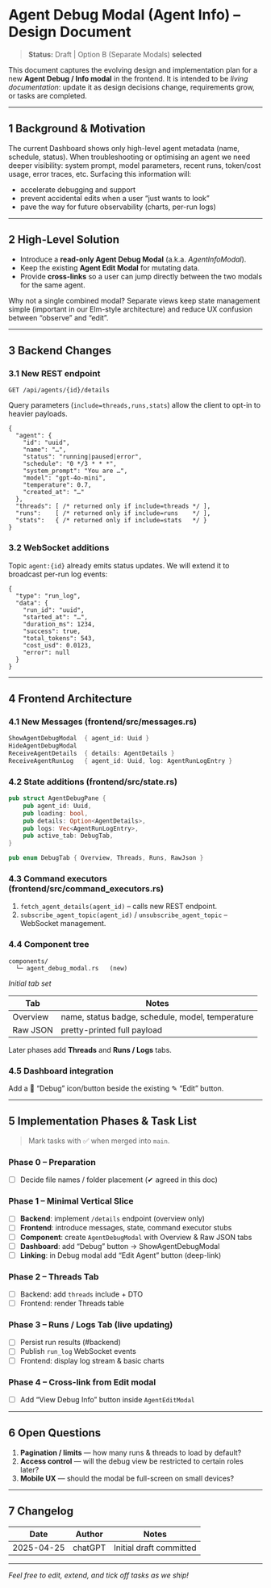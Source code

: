 # Agent Debug Modal (Agent Info) – Design Document

> **Status:** Draft  |  Option B (Separate Modals) **selected**

This document captures the evolving design and implementation plan for a new **Agent Debug / Info modal** in the frontend.  It is intended to be _living documentation_: update it as design decisions change, requirements grow, or tasks are completed.

---

## 1  Background & Motivation

The current Dashboard shows only high-level agent metadata (name, schedule, status).  When troubleshooting or optimising an agent we need deeper visibility: system prompt, model parameters, recent runs, token/cost usage, error traces, etc.  Surfacing this information will:

* accelerate debugging and support
* prevent accidental edits when a user “just wants to look”
* pave the way for future observability (charts, per-run logs)

---

## 2  High-Level Solution

* Introduce a **read-only Agent Debug Modal** (a.k.a. _AgentInfoModal_).  
* Keep the existing **Agent Edit Modal** for mutating data.  
* Provide **cross-links** so a user can jump directly between the two modals for the same agent.

Why not a single combined modal?  Separate views keep state management simple (important in our Elm-style architecture) and reduce UX confusion between “observe” and “edit”.

---

## 3  Backend Changes

### 3.1  New REST endpoint

`GET /api/agents/{id}/details`

Query parameters (`include=threads,runs,stats`) allow the client to opt-in to heavier payloads.

```jsonc
{
  "agent": {
    "id": "uuid",
    "name": "…",
    "status": "running|paused|error",
    "schedule": "0 */3 * * *",
    "system_prompt": "You are …",
    "model": "gpt-4o-mini",
    "temperature": 0.7,
    "created_at": "…"
  },
  "threads": [ /* returned only if include=threads */ ],
  "runs":    [ /* returned only if include=runs    */ ],
  "stats":   { /* returned only if include=stats   */ }
}
```

### 3.2  WebSocket additions

Topic `agent:{id}` already emits status updates.  We will extend it to broadcast per-run log events:

```jsonc
{
  "type": "run_log",
  "data": {
    "run_id": "uuid",
    "started_at": "…",
    "duration_ms": 1234,
    "success": true,
    "total_tokens": 543,
    "cost_usd": 0.0123,
    "error": null
  }
}
```

---

## 4  Frontend Architecture

### 4.1  New Messages (frontend/src/messages.rs)

```rust
ShowAgentDebugModal  { agent_id: Uuid }
HideAgentDebugModal
ReceiveAgentDetails  { details: AgentDetails }
ReceiveAgentRunLog   { agent_id: Uuid, log: AgentRunLogEntry }
```

### 4.2  State additions (frontend/src/state.rs)

```rust
pub struct AgentDebugPane {
    pub agent_id: Uuid,
    pub loading: bool,
    pub details: Option<AgentDetails>,
    pub logs: Vec<AgentRunLogEntry>,
    pub active_tab: DebugTab,
}

pub enum DebugTab { Overview, Threads, Runs, RawJson }
```

### 4.3  Command executors (frontend/src/command_executors.rs)

1. `fetch_agent_details(agent_id)` – calls new REST endpoint.
2. `subscribe_agent_topic(agent_id)` / `unsubscribe_agent_topic` – WebSocket management.

### 4.4  Component tree

```
components/
  └─ agent_debug_modal.rs   (new)
```

*Initial tab set*

| Tab      | Notes                                                |
|----------|------------------------------------------------------|
| Overview | name, status badge, schedule, model, temperature     |
| Raw JSON | pretty-printed full payload                          |

Later phases add **Threads** and **Runs / Logs** tabs.

### 4.5  Dashboard integration

Add a 🐞 “Debug” icon/button beside the existing ✎ “Edit” button.

---

## 5  Implementation Phases & Task List

> Mark tasks with ✅ when merged into `main`.

### Phase 0  – Preparation

- [ ] Decide file names / folder placement (✔ agreed in this doc)

### Phase 1  – Minimal Vertical Slice

- [ ] **Backend**: implement `/details` endpoint (overview only)
- [ ] **Frontend**: introduce messages, state, command executor stubs
- [ ] **Component**: create `AgentDebugModal` with Overview & Raw JSON tabs
- [ ] **Dashboard**: add “Debug” button → ShowAgentDebugModal
- [ ] **Linking**: in Debug modal add “Edit Agent” button (deep-link)

### Phase 2  – Threads Tab

- [ ] Backend: add `threads` include + DTO
- [ ] Frontend: render Threads table

### Phase 3  – Runs / Logs Tab (live updating)

- [ ] Persist run results (#backend)
- [ ] Publish `run_log` WebSocket events
- [ ] Frontend: display log stream & basic charts

### Phase 4  – Cross-link from Edit modal

- [ ] Add “View Debug Info” button inside `AgentEditModal`

---

## 6  Open Questions

1. **Pagination / limits** — how many runs & threads to load by default?
2. **Access control** — will the debug view be restricted to certain roles later?
3. **Mobile UX** — should the modal be full-screen on small devices?

---

## 7  Changelog

| Date       | Author   | Notes                              |
|------------|----------|------------------------------------|
| 2025-04-25 | chatGPT  | Initial draft committed            |

---

_Feel free to edit, extend, and tick off tasks as we ship!_
